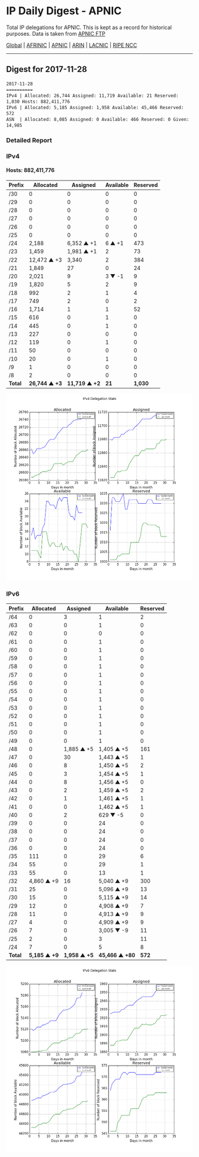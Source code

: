 # IP Daily Digest - APNIC

Total IP delegations for APNIC. This is kept as a record for historical purposes. Data is taken from [APNIC FTP](https://ftp.apnic.net/)

[Global](https://github.com/csmets/IP-Daily-Digest) | [AFRINIC](https://github.com/csmets/IP-Daily-Digest/tree/master/archives/AFRINIC) | [APNIC](https://github.com/csmets/IP-Daily-Digest/tree/master/archives/APNIC) | [ARIN](https://github.com/csmets/IP-Daily-Digest/tree/master/archives/ARIN) | [LACNIC](https://github.com/csmets/IP-Daily-Digest/tree/master/archives/LACNIC) | [RIPE NCC](https://github.com/csmets/IP-Daily-Digest/tree/master/archives/RIPE_NCC)

---

## Digest for 2017-11-28
```
2017-11-28
==========
IPv4 | Allocated: 26,744 Assigned: 11,719 Available: 21 Reserved: 1,030 Hosts: 882,411,776
IPv6 | Allocated: 5,185 Assigned: 1,958 Available: 45,466 Reserved: 572
ASN  | Allocated: 8,085 Assigned: 0 Available: 466 Reserved: 0 Given: 14,985
```

### Detailed Report

### IPv4

#### Hosts: **882,411,776**

| Prefix | Allocated | Assigned | Available | Reserved |
| ----- | ----- | ----- | ----- | ----- |
| /30 | 0 | 0 | 0 | 0 |
| /29 | 0 | 0 | 0 | 0 |
| /28 | 0 | 0 | 0 | 0 |
| /27 | 0 | 0 | 0 | 0 |
| /26 | 0 | 0 | 0 | 0 |
| /25 | 0 | 0 | 0 | 0 |
| /24 | 2,188 | 6,352 ▲ +1 | 6 ▲ +1 | 473 |
| /23 | 1,459 | 1,981 ▲ +1 | 2 | 73 |
| /22 | 12,472 ▲ +3 | 3,340 | 2 | 384 |
| /21 | 1,849 | 27 | 0 | 24 |
| /20 | 2,021 | 9 | 3 ▼ -1 | 9 |
| /19 | 1,820 | 5 | 2 | 9 |
| /18 | 992 | 2 | 1 | 4 |
| /17 | 749 | 2 | 0 | 2 |
| /16 | 1,714 | 1 | 1 | 52 |
| /15 | 616 | 0 | 1 | 0 |
| /14 | 445 | 0 | 1 | 0 |
| /13 | 227 | 0 | 0 | 0 |
| /12 | 119 | 0 | 1 | 0 |
| /11 | 50 | 0 | 0 | 0 |
| /10 | 20 | 0 | 1 | 0 |
| /9 | 1 | 0 | 0 | 0 |
| /8 | 2 | 0 | 0 | 0 |
| **Total** | **26,744 ▲ +3** | **11,719 ▲ +2** | **21** | **1,030** |

![ipv4-stats](ipv4-figure.png)

### IPv6

| Prefix | Allocated | Assigned | Available | Reserved |
| ----- | ----- | ----- | ----- | ----- |
| /64 | 0 | 3 | 1 | 2 |
| /63 | 0 | 0 | 1 | 0 |
| /62 | 0 | 0 | 0 | 0 |
| /61 | 0 | 0 | 1 | 0 |
| /60 | 0 | 0 | 1 | 0 |
| /59 | 0 | 0 | 1 | 0 |
| /58 | 0 | 0 | 1 | 0 |
| /57 | 0 | 0 | 1 | 0 |
| /56 | 0 | 0 | 1 | 0 |
| /55 | 0 | 0 | 1 | 0 |
| /54 | 0 | 0 | 1 | 0 |
| /53 | 0 | 0 | 1 | 0 |
| /52 | 0 | 0 | 1 | 0 |
| /51 | 0 | 0 | 1 | 0 |
| /50 | 0 | 0 | 1 | 0 |
| /49 | 0 | 0 | 1 | 0 |
| /48 | 0 | 1,885 ▲ +5 | 1,405 ▲ +5 | 161 |
| /47 | 0 | 30 | 1,443 ▲ +5 | 1 |
| /46 | 0 | 8 | 1,450 ▲ +5 | 2 |
| /45 | 0 | 3 | 1,454 ▲ +5 | 1 |
| /44 | 0 | 8 | 1,456 ▲ +5 | 0 |
| /43 | 0 | 2 | 1,459 ▲ +5 | 2 |
| /42 | 0 | 1 | 1,461 ▲ +5 | 1 |
| /41 | 0 | 0 | 1,462 ▲ +5 | 1 |
| /40 | 0 | 2 | 629 ▼ -5 | 0 |
| /39 | 0 | 0 | 24 | 0 |
| /38 | 0 | 0 | 24 | 0 |
| /37 | 0 | 0 | 24 | 0 |
| /36 | 0 | 0 | 24 | 0 |
| /35 | 111 | 0 | 29 | 6 |
| /34 | 55 | 0 | 29 | 1 |
| /33 | 55 | 0 | 13 | 1 |
| /32 | 4,860 ▲ +9 | 16 | 5,040 ▲ +9 | 300 |
| /31 | 25 | 0 | 5,096 ▲ +9 | 13 |
| /30 | 15 | 0 | 5,115 ▲ +9 | 14 |
| /29 | 12 | 0 | 4,908 ▲ +9 | 7 |
| /28 | 11 | 0 | 4,913 ▲ +9 | 9 |
| /27 | 4 | 0 | 4,909 ▲ +9 | 9 |
| /26 | 7 | 0 | 3,005 ▼ -9 | 11 |
| /25 | 2 | 0 | 3 | 11 |
| /24 | 7 | 0 | 5 | 8 |
| **Total** | **5,185 ▲ +9** | **1,958 ▲ +5** | **45,466 ▲ +80** | **572** |

![ipv6-stats](ipv6-figure.png)